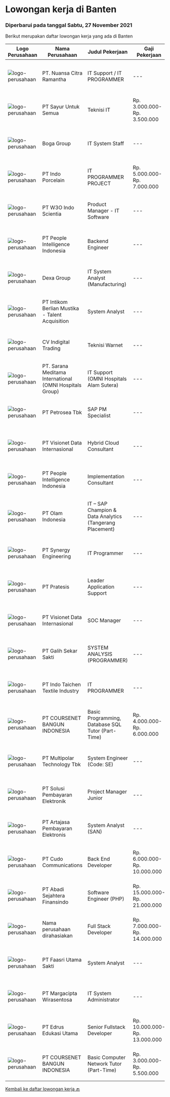 
  # Lowongan kerja di Banten

  ### Diperbarui pada tanggal Sabtu, 27 November 2021

  Berikut merupakan daftar lowongan kerja yang ada di Banten

  |Logo Perusahaan | Nama Perusahaan | Judul Pekerjaan | Gaji Pekerjaan | Lokasi | Deskripsi | Tanggal diunggah | Pranala |
  | -------------- | --------------- | --------------- | --------- | --------- | -------------- | ------- | ----------- |
  |![logo-perusahaan](https://image-service-cdn.seek.com.au/a877247070d46db1d65d21596203f928f55e475a/ee4dce1061f3f616224767ad58cb2fc751b8d2dc)|PT. Nuansa Citra Ramantha|IT Support / IT PROGRAMMER|---|Tangerang|IT TECHNICAL SUPPORT/PROGRAMMERNUANSA CITRA RAMANTHA, PTwww.ncr.co.idPT. Nuansa Citra Ramantha adalah perusahaan IT Nasional yang berfokus pada...|Kamis, 25 November 2021|https://www.jobstreet.co.id/id/job/it-support-it-programmer-3681957?token=0~da988a3a-16c3-49a6-bb09-8bb423780abf&sectionRank=1&jobId=jobstreet-id-job-3681957|
|![logo-perusahaan](https://image-service-cdn.seek.com.au/3a36cee411b97c1e63eadd3c496e1e5db121e954/ee4dce1061f3f616224767ad58cb2fc751b8d2dc)|PT Sayur Untuk Semua|Teknisi IT|Rp. 3.000.000-Rp. 3.500.000|Tangerang|Deskripsi Kerja antara lain sebagai berikut, Melakukan maintanance All Equipment IT (Hardware &amp; Software) Bertugas untuk Instalansi Equipment Baru...|Jumat, 26 November 2021|https://www.jobstreet.co.id/id/job/teknisi-it-3703108?token=0~da988a3a-16c3-49a6-bb09-8bb423780abf&sectionRank=2&jobId=jobstreet-id-job-3703108|
|![logo-perusahaan](https://image-service-cdn.seek.com.au/814eed81e799a808488d3efd6c004a2a005d77e1/ee4dce1061f3f616224767ad58cb2fc751b8d2dc)|Boga Group|IT System Staff|---|Tangerang|Memelihara dan memonitor akses, menu, promotion dll yang berkaitan dengan POS System. Membantu operational outlet mengenai kendala Software dan...|Kamis, 25 November 2021|https://www.jobstreet.co.id/id/job/it-system-staff-3701807?token=0~da988a3a-16c3-49a6-bb09-8bb423780abf&sectionRank=3&jobId=jobstreet-id-job-3701807|
|![logo-perusahaan](https://image-service-cdn.seek.com.au/d028c09dc90aa664d79a914e1d81ca9bc0f2ab02/ee4dce1061f3f616224767ad58cb2fc751b8d2dc)|PT Indo Porcelain|IT PROGRAMMER PROJECT|Rp. 5.000.000-Rp. 7.000.000|Tangerang|Kualifikasi Minimal pendidikan S1 Informatika/Teknik Komputer/Management Informatika Maksimal usia 35 tahun Minimal pengalaman 1 tahun di Departemen...|Jumat, 26 November 2021|https://www.jobstreet.co.id/id/job/it-programmer-project-3693017?token=0~da988a3a-16c3-49a6-bb09-8bb423780abf&sectionRank=4&jobId=jobstreet-id-job-3693017|
|![logo-perusahaan](https://image-service-cdn.seek.com.au/84c7203596a92c21a00cf65c63f0e6534ef13a9b/ee4dce1061f3f616224767ad58cb2fc751b8d2dc)|PT W3O Indo Scientia|Product Manager - IT Software|---|Banten|Responsibilities Owner one/multiple product Be the subject matter expert in the area assigned Define product vision and strategy Work together with a...|Jumat, 26 November 2021|https://www.jobstreet.co.id/id/job/product-manager-it-software-3693170?token=0~da988a3a-16c3-49a6-bb09-8bb423780abf&sectionRank=5&jobId=jobstreet-id-job-3693170|
|![logo-perusahaan](https://image-service-cdn.seek.com.au/68775c75fe0a61f23a6a7fc12f2c2795dd12ebf9/ee4dce1061f3f616224767ad58cb2fc751b8d2dc)|PT People Intelligence Indonesia|Backend Engineer|---|Tangerang|Candidate must possess at least Bachelor's Degree in Computer Science/Information Technology or equivalent. Required language(s): Bahasa Indonesia,...|Jumat, 26 November 2021|https://www.jobstreet.co.id/id/job/backend-engineer-3693012?token=0~da988a3a-16c3-49a6-bb09-8bb423780abf&sectionRank=6&jobId=jobstreet-id-job-3693012|
|![logo-perusahaan](https://image-service-cdn.seek.com.au/20eb5457edc7fd869c083282c179a130802d98a0/ee4dce1061f3f616224767ad58cb2fc751b8d2dc)|Dexa Group|IT System Analyst (Manufacturing)|---|Tangerang|Responsibilities: Assist in interpreting business documents and develop use cases for development team Analyze and translate business needs into...|Kamis, 25 November 2021|https://www.jobstreet.co.id/id/job/it-system-analyst-manufacturing-3701802?token=0~da988a3a-16c3-49a6-bb09-8bb423780abf&sectionRank=7&jobId=jobstreet-id-job-3701802|
|![logo-perusahaan](https://image-service-cdn.seek.com.au/a5ed087c91d94dac0c755515ba2459975f37a3de/ee4dce1061f3f616224767ad58cb2fc751b8d2dc)|PT Intikom Berlian Mustika - Talent Acquisition|System Analyst|---|Jakarta Raya|Job Description: Leading the whole team to make sure all process are on schedule Conduct business and user requirement analysis. Gain / maintain an...|Jumat, 26 November 2021|https://www.jobstreet.co.id/id/job/system-analyst-3693138?token=0~da988a3a-16c3-49a6-bb09-8bb423780abf&sectionRank=8&jobId=jobstreet-id-job-3693138|
|![logo-perusahaan](https://image-service-cdn.seek.com.au/360cf365ac099fecdadb8cddea7b3459f41f9bda/ee4dce1061f3f616224767ad58cb2fc751b8d2dc)|CV Indigital Trading|Teknisi Warnet|---|Serang|Responsibilities: Bertanggung jawab untuk kelancaran operasional warnet. Bertanggung jawab untuk networking/jaringan warnet. Bertanggung jawab atas...|Jumat, 26 November 2021|https://www.jobstreet.co.id/id/job/teknisi-warnet-3702899?token=0~da988a3a-16c3-49a6-bb09-8bb423780abf&sectionRank=9&jobId=jobstreet-id-job-3702899|
|![logo-perusahaan](https://image-service-cdn.seek.com.au/ba01f097e0c520c953cf9f5aadfe408828c338b1/ee4dce1061f3f616224767ad58cb2fc751b8d2dc)|PT. Sarana Meditama International (OMNI Hospitals Group)|IT Support (OMNI Hospitals Alam Sutera)|---|Tangerang|Uraian Tugas:1. Menerima, memprioritaskan dan menyelesaikan permintaan bantuan IT2. Membeli hardware IT, software dan hal-hal yang berhubungan dengan...|Senin, 22 November 2021|https://www.jobstreet.co.id/id/job/it-support-omni-hospitals-alam-sutera-3697905?token=0~da988a3a-16c3-49a6-bb09-8bb423780abf&sectionRank=10&jobId=jobstreet-id-job-3697905|
|![logo-perusahaan](https://image-service-cdn.seek.com.au/0e6e22aa6336720fabfaefebd1a7c0553ce66a2c/ee4dce1061f3f616224767ad58cb2fc751b8d2dc)|PT Petrosea Tbk|SAP PM Specialist|---|Tangerang|Responsible in monitor, control, and maintaining data and information in CMMS and Asset Management; portal keeping update and accurate, optimizing...|Jumat, 26 November 2021|https://www.jobstreet.co.id/id/job/sap-pm-specialist-3702502?token=0~da988a3a-16c3-49a6-bb09-8bb423780abf&sectionRank=11&jobId=jobstreet-id-job-3702502|
|![logo-perusahaan](https://image-service-cdn.seek.com.au/7f00c3c4cf081180aeede06da509ec826da9430b/ee4dce1061f3f616224767ad58cb2fc751b8d2dc)|PT Visionet Data Internasional|Hybrid Cloud Consultant|---|Tangerang|Deskripsi pekerjaan: Mengelola pengembangan product Cloud untuk memastikan terciptanya perkembangan pangsa pasar perusahaan secara menyeluruh...|Jumat, 26 November 2021|https://www.jobstreet.co.id/id/job/hybrid-cloud-consultant-3687467?token=0~da988a3a-16c3-49a6-bb09-8bb423780abf&sectionRank=12&jobId=jobstreet-id-job-3687467|
|![logo-perusahaan](https://image-service-cdn.seek.com.au/68775c75fe0a61f23a6a7fc12f2c2795dd12ebf9/ee4dce1061f3f616224767ad58cb2fc751b8d2dc)|PT People Intelligence Indonesia|Implementation Consultant|---|Tangerang|Requirement: Candidate must possess at least Bachelor's Degree in Computer Science/Information Technology or equivalent Required language(s): English,...|Jumat, 26 November 2021|https://www.jobstreet.co.id/id/job/implementation-consultant-3692970?token=0~da988a3a-16c3-49a6-bb09-8bb423780abf&sectionRank=13&jobId=jobstreet-id-job-3692970|
|![logo-perusahaan](https://image-service-cdn.seek.com.au/7668f8ba6f215857c6b491a199a2476689c52d6a/ee4dce1061f3f616224767ad58cb2fc751b8d2dc)|PT Olam Indonesia|IT – SAP Champion & Data Analytics (Tangerang Placement)|---|Tangerang|Job Qualifications : Bachelor's Degree, preferably in Information Technology/Information System/Computer Science Minimum 3 years supporting corporate...|Kamis, 25 November 2021|https://www.jobstreet.co.id/id/job/it-sap-champion-data-analytics-tangerang-placement-3690858?token=0~da988a3a-16c3-49a6-bb09-8bb423780abf&sectionRank=14&jobId=jobstreet-id-job-3690858|
|![logo-perusahaan](https://image-service-cdn.seek.com.au/4b7d72b5a886227b06ccc748060904ce71bc4cb8/ee4dce1061f3f616224767ad58cb2fc751b8d2dc)|PT Synergy Engineering|IT Programmer|---|Banten|Requirements: 3+ years experience of web-app development using .Net, PHP Laravel, Postgresql Agile, humble, trustworthy, and a team player Rapid...|Rabu, 24 November 2021|https://www.jobstreet.co.id/id/job/it-programmer-3683928?token=0~da988a3a-16c3-49a6-bb09-8bb423780abf&sectionRank=15&jobId=jobstreet-id-job-3683928|
|![logo-perusahaan](https://image-service-cdn.seek.com.au/421c856f23940be4838215824b159b7a59690cd5/ee4dce1061f3f616224767ad58cb2fc751b8d2dc)|PT Pratesis|Leader Application Support|---|Tangerang|ObjectiveManage the performance of the Product Support Team and ensure that Service Level Agreements are achieved as set by the business. Ensure the...|Kamis, 25 November 2021|https://www.jobstreet.co.id/id/job/leader-application-support-3692029?token=0~da988a3a-16c3-49a6-bb09-8bb423780abf&sectionRank=16&jobId=jobstreet-id-job-3692029|
|![logo-perusahaan](https://image-service-cdn.seek.com.au/7f00c3c4cf081180aeede06da509ec826da9430b/ee4dce1061f3f616224767ad58cb2fc751b8d2dc)|PT Visionet Data Internasional|SOC Manager|---|Tangerang|Roles &amp; Responsibility: Lead and manage Security Operations Center Primarily responsible for security event monitoring, management and response...|Jumat, 26 November 2021|https://www.jobstreet.co.id/id/job/soc-manager-3687475?token=0~da988a3a-16c3-49a6-bb09-8bb423780abf&sectionRank=17&jobId=jobstreet-id-job-3687475|
|![logo-perusahaan](https://image-service-cdn.seek.com.au/fca2de65d69d1fdd1ffd673d075eb7eac1ba075d/ee4dce1061f3f616224767ad58cb2fc751b8d2dc)|PT Galih Sekar Sakti|SYSTEM ANALYSIS (PROGRAMMER)|---|Tangerang|Persyaratan:1.        Pendidikan S1 Komputer Akuntansi2.        Usia Maksimal 30 Tahun3.        Berpengalaman &amp; Menguasai System Akuntansi &amp;...|Kamis, 25 November 2021|https://www.jobstreet.co.id/id/job/system-analysis-programmer-3691467?token=0~da988a3a-16c3-49a6-bb09-8bb423780abf&sectionRank=18&jobId=jobstreet-id-job-3691467|
|![logo-perusahaan](https://image-service-cdn.seek.com.au/d27468ae5533bc19b08e389f88f1a7f2e90a1596/ee4dce1061f3f616224767ad58cb2fc751b8d2dc)|PT Indo Taichen Textile Industry|IT PROGRAMMER|---|Tangerang|Jobdesc: Handle Full Stack develop to departement request Develop, maintain and support web application existing &amp; new project Create a web...|Rabu, 24 November 2021|https://www.jobstreet.co.id/id/job/it-programmer-3699887?token=0~da988a3a-16c3-49a6-bb09-8bb423780abf&sectionRank=19&jobId=jobstreet-id-job-3699887|
|![logo-perusahaan](https://image-service-cdn.seek.com.au/38958c8a626230eb27553fe38ab5d8a8b5f66466/ee4dce1061f3f616224767ad58cb2fc751b8d2dc)|PT COURSENET BANGUN INDONESIA|Basic Programming, Database SQL Tutor (Part-Time)|Rp. 4.000.000-Rp. 6.000.000|Jakarta Barat|WE ARE LOOKING FOR CANDIDATE AS COACH FOR BASIC PROGRAMMING (C &amp; JAVA) AND SQL DATABASE.TEACHING TIME IS ONLY ON SATURDAY AND SUNDAY, OR WEEKDAYS...|Kamis, 25 November 2021|https://www.jobstreet.co.id/id/job/basic-programming-database-sql-tutor-part-time-3692248?token=0~da988a3a-16c3-49a6-bb09-8bb423780abf&sectionRank=20&jobId=jobstreet-id-job-3692248|
|![logo-perusahaan](https://image-service-cdn.seek.com.au/fac8ec91dcc0012b551a1f20f6d2707a1f7be282/ee4dce1061f3f616224767ad58cb2fc751b8d2dc)|PT Multipolar Technology Tbk|System Engineer (Code: SE)|---|Tangerang|Implementation of IBM Products (Systems &amp; Servers) Provide solution and design for IBM Products (Systems &amp; Servers) Provide High Availability...|Kamis, 25 November 2021|https://www.jobstreet.co.id/id/job/system-engineer-code%3A-se-3691887?token=0~da988a3a-16c3-49a6-bb09-8bb423780abf&sectionRank=21&jobId=jobstreet-id-job-3691887|
|![logo-perusahaan](https://image-service-cdn.seek.com.au/0401c56e928487d2f29123172ea6acb5d2a335c6/ee4dce1061f3f616224767ad58cb2fc751b8d2dc)|PT Solusi Pembayaran Elektronik|Project Manager Junior|---|Tangerang|Hi SPEcial People!We're looking for Project Manager Junior who passionate in Fintech Industry, update with technologies and able to work with the...|Kamis, 25 November 2021|https://www.jobstreet.co.id/id/job/project-manager-junior-3691500?token=0~da988a3a-16c3-49a6-bb09-8bb423780abf&sectionRank=22&jobId=jobstreet-id-job-3691500|
|![logo-perusahaan](https://image-service-cdn.seek.com.au/55aded1287383eeeb6207d2664b4836add413aaf/ee4dce1061f3f616224767ad58cb2fc751b8d2dc)|PT Artajasa Pembayaran Elektronis|System Analyst (SAN)|---|Tangerang|Responsibilities: Deploy, maintain, and troubleshoot core business applications, including application servers, associated hardware, endpoints, and...|Rabu, 24 November 2021|https://www.jobstreet.co.id/id/job/system-analyst-san-3699795?token=0~da988a3a-16c3-49a6-bb09-8bb423780abf&sectionRank=23&jobId=jobstreet-id-job-3699795|
|![logo-perusahaan](https://image-service-cdn.seek.com.au/c59539a986780080b9b185acaa9119150e9c8af1/ee4dce1061f3f616224767ad58cb2fc751b8d2dc)|PT Cudo Communications|Back End Developer|Rp. 6.000.000-Rp. 10.000.000|Tangerang|Perusahaan IT Software Solution, mengajak anda untuk bergabung.PERSYARATAN: Minimal 1 tahun Go-Lang Minimal 2-4 tahun Bahasa pemograman lainnya...|Kamis, 25 November 2021|https://www.jobstreet.co.id/id/job/back-end-developer-3691179?token=0~da988a3a-16c3-49a6-bb09-8bb423780abf&sectionRank=24&jobId=jobstreet-id-job-3691179|
|![logo-perusahaan](https://image-service-cdn.seek.com.au/7e39b8be0614d015e9f4138ea6f31b68fe5f665b/ee4dce1061f3f616224767ad58cb2fc751b8d2dc)|PT Abadi Sejahtera Finansindo|Software Engineer (PHP)|Rp. 15.000.000-Rp. 21.000.000|Tangerang|Job Requirement Candidate must possess at least Bachelor's Degree in Engineering (Computer/Telecommunication), Computer Science/Information...|Jumat, 26 November 2021|https://www.jobstreet.co.id/id/job/software-engineer-php-3686632?token=0~da988a3a-16c3-49a6-bb09-8bb423780abf&sectionRank=25&jobId=jobstreet-id-job-3686632|
|![logo-perusahaan](https://us.123rf.com/450wm/pavelstasevich/pavelstasevich1811/pavelstasevich181101027/112815900-stock-vector-no-image-available-icon-flat-vector.jpg?ver=6)|Nama perusahaan dirahasiakan|Full Stack Developer|Rp. 7.000.000-Rp. 14.000.000|Banten|-Developing front end website architecture.-Designing user interactions on web pages.-Developing back end website applications.-Creating servers and...|Kamis, 25 November 2021|https://www.jobstreet.co.id/id/job/full-stack-developer-3686026?token=0~da988a3a-16c3-49a6-bb09-8bb423780abf&sectionRank=26&jobId=jobstreet-id-job-3686026|
|![logo-perusahaan](https://image-service-cdn.seek.com.au/e3cc05428077451f1eb4ae56c42746792409bca3/ee4dce1061f3f616224767ad58cb2fc751b8d2dc)|PT Faasri Utama Sakti|System Analyst|---|Tangerang|Responsibilities:ü Deploy, maintain, and troubleshoot core business applications, including application servers, associated hardware, endpoints, and...|Rabu, 24 November 2021|https://www.jobstreet.co.id/id/job/system-analyst-3699916?token=0~da988a3a-16c3-49a6-bb09-8bb423780abf&sectionRank=27&jobId=jobstreet-id-job-3699916|
|![logo-perusahaan](https://image-service-cdn.seek.com.au/7070c37918a57f47df7c878fbefbf58797b5957d/ee4dce1061f3f616224767ad58cb2fc751b8d2dc)|PT Margacipta Wirasentosa|IT System Administrator|---|Cikupa|Kualifikasi : Pendidikan minimal S1 Teknologi Informasi Familiar dengan Linux &amp; Windows Server Memiliki kemampuan konfigurasi server Detail...|Senin, 22 November 2021|https://www.jobstreet.co.id/id/job/it-system-administrator-3697204?token=0~da988a3a-16c3-49a6-bb09-8bb423780abf&sectionRank=28&jobId=jobstreet-id-job-3697204|
|![logo-perusahaan](https://image-service-cdn.seek.com.au/a18346ae1a1465d468926974830df257b9f9c031/ee4dce1061f3f616224767ad58cb2fc751b8d2dc)|PT Edrus Edukasi Utama|Senior Fullstack Developer|Rp. 10.000.000-Rp. 13.000.000|Tangerang|Requirements At Least 2 years experience Familiar with Java Script, PHP, or JQuery Familiar with Framework Laravel or CodeIgniter Understanding of MVC...|Jumat, 26 November 2021|https://www.jobstreet.co.id/id/job/senior-fullstack-developer-3692464?token=0~da988a3a-16c3-49a6-bb09-8bb423780abf&sectionRank=29&jobId=jobstreet-id-job-3692464|
|![logo-perusahaan](https://image-service-cdn.seek.com.au/38958c8a626230eb27553fe38ab5d8a8b5f66466/ee4dce1061f3f616224767ad58cb2fc751b8d2dc)|PT COURSENET BANGUN INDONESIA|Basic Computer Network Tutor (Part-Time)|Rp. 3.000.000-Rp. 5.500.000|Jakarta Barat|WE ARE LOOKING FOR CANDIDATE AS COACH FOR BASIC COMPUTER NETWORKTEACHING TIME IS ONLY ON SATURDAY AND SUNDAY, OR WEEKDAYS NIGHTJob Description: Review...|Rabu, 24 November 2021|https://www.jobstreet.co.id/id/job/basic-computer-network-tutor-part-time-3700391?token=0~da988a3a-16c3-49a6-bb09-8bb423780abf&sectionRank=30&jobId=jobstreet-id-job-3700391|


  [Kembali ke daftar lowongan kerja 🔙](../README.md#daftar-lowongan-kerja)
  